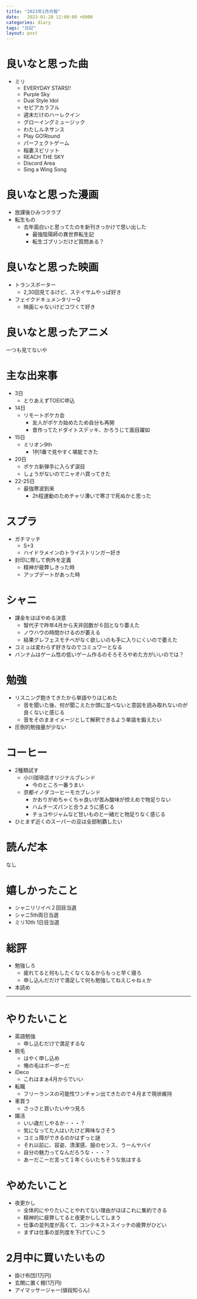 ```yaml
---
title: "2023年1月月報"
date:   2023-01-28 12:00:00 +0900
categories: diary
tags: "日記"
layout: post
---
```


# 良いなと思った曲

* ミリ
  * EVERYDAY STARS!!
  * Purple Sky
  * Dual Style Idol
  * セピアカラフル
  * 週末だけのハーレクイン
  * グローイングミュージック
  * わたしルネサンス
  * Play GO!Round
  * パーフェクトゲーム
  * 稲妻スピリット
  * REACH THE SKY
  * Discord Area
  * Sing a Wing Song

# 良いなと思った漫画

* 放課後ひみつクラブ
* 転生もの
  * 去年面白いと思ってたのを新刊きっかけで思い出した
    * 最強陰陽師の異世界転生記
    * 転生ゴブリンだけど質問ある？

# 良いなと思った映画

* トランスポーター
  * 2,30回見てるけど、ステイサムやっぱ好き
* フェイクドキュメンタリーQ
  * 映画じゃないけどコワくて好き

# 良いなと思ったアニメ

一つも見てないや

# 主な出来事

* 3日
  * とりあえずTOEIC申込
* 14日
  * リモートポケカ会
    * 友人がポケカ始めたため自分も再開
    * 昔作ってたドダイトスデッキ、かろうじて面目躍如
* 15日
  * ミリオン9th
    * 1列1番で見やすく堪能できた
* 20日
  * ポケカ新弾手に入らず涙目
  * しょうがないのでニャオハ買ってきた
* 22-25日
  * 最強寒波到来
    * 2h程運動のためチャリ漕いで寒さで死ぬかと思った

# スプラ

* ガチマッチ
  * S+3
  * ハイドラメインのトライストリンガー好き
* 封印に際して例外を定義
  * 精神が疲弊しきった時
  * アップデートがあった時

# シャニ

* 課金をほぼやめる決意
  * 智代子で昨年4月から天井回数が６回となり萎えた
  * ノウハウの時間かけるのが萎える
  * 結果グレフェスモチベがなく欲しいのも手に入りにくいので萎えた
* コミュは変わらず好きなのでコミュワーとなる
* バンナムはゲーム性の低いゲーム作るのそろそろやめた方がいいのでは？

# 勉強

* リスニング飽きてきたから単語やりはじめた
  * 音を聞いた後、何が聞こえたか頭に並べないと意図を読み取れないのが良くないと感じる
  * 音をそのままイメージとして解釈できるよう単語を鍛えたい
* 圧倒的勉強量が少ない

# コーヒー

* 2種類試す
  * 小川珈琲店オリジナルブレンド
    * 今のところ一番うまい
  * 京都イノダコーヒーモカブレンド
    * かおりがめちゃくちゃ良いが苦み酸味が控えめで物足りない
    * ハムチーズパンと合うように感じる
    * チョコやジャムなど甘いものと一緒だと物足りなく感じる
* ひとまず近くのスーパーの豆は全部制覇したい

# 読んだ本

なし

# 嬉しかったこと

* シャニリリイベ２回目当選
* シャニ5th両日当選
* ミリ10th 1日目当選

# 総評

* 勉強しろ
  * 疲れてると何もしたくなくなるからもっと早く寝ろ
  * 申し込んだだけで満足して何も勉強してねえじゃねぇか
* 本読め

---

# やりたいこと

* 英語勉強
  * 申し込むだけで満足するな
* 脱毛
  * はやく申し込め
  * 俺の毛はボーボーだ
* iDeco
  * これはまぁ4月からでいい
* 転職
  * フリーランスの可能性ワンチャン出てきたので４月まで現状維持
* 車買う
  * さっさと買いたいやつ見ろ
* 婚活
  * いい歳だしやるか・・・？
  * 気になってた人はいたけど興味なさそう
  * コミュ障ができるのかはずっと謎
  * それ以前に、容姿、清潔感、服のセンス、うーんヤバイ
  * 自分の魅力ってなんだろうな・・・？
  * あーだこーだ言って１年くらいたちそうな気はする

# やめたいこと

* 夜更かし
  * 全体的にやりたいことやれてない理由がほぼこれに集約できる
  * 精神的に疲弊してると夜更かししてしまう
  * 仕事の並列度が高くて、コンテキストスイッチの疲弊がひどい
  * まずは仕事の並列度を下げていこう

# 2月中に買いたいもの

* 掛け布団(1万円)
* 玄関に置く棚(1万円)
* アイマッサージャー(値段知らん)



